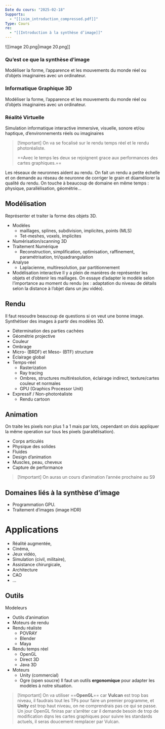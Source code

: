 ```yaml
---
Date du cours: "2025-02-18"
Supports:
  - "[[isim_introduction_compressed.pdf]]"
Type: Cours
re:
  - "[[Introduction à la synthèse d’image]]"
---
```

![[image 20.png|image 20.png]]
  
### Qu’est ce que la synthèse d’image
Modéliser la forme, l’apparence et les mouvements du monde réel ou d’objets imaginaires avec un ordinateur.
  
### Informatique Graphique 3D
Modéliser la forme, l’apparence et les mouvements du monde réel ou d’objets imaginaires avec un ordinateur.
### Réalité Virtuelle
Simulation informatique interactive immersive, visuelle, sonore et/ou haptique, d’environnements réels ou imaginaires
  

> [!important] On va se focalisé sur le rendu temps réel et le rendu photoréaliste.
> 
> ==Avec le temps les deux se rejoignent grace aux performances des cartes graphiques.==
  
Les réseaux de neuronnes aident au rendu. On fait un rendu a petite échelle et on demande au réseau de neuronne de corriger le grain et dùaméliorer la qualité du rendu.
On touche à beaucoup de domaine en même temps : physique, parallélisation, géométrie…
  
  
## Modélisation
Représenter et traiter la forme des objets 3D.
- Modèles
    - maillages, splines, subdivision, implicites, points (MLS)
    - Tet-meshes, voxels, implicites
- Numérisation/scanning 3D
- Traitement Numérique
    - Reconstruction, simplification, optimisation, raffinement, paramétrisation, tri/quadrangulation
- Analyse
    - Laplacienne, multiresolution, par partitionnement
- Modélisation interactive
Il y a plein de manières de représenter les objets et d’obtenir les maillages.
On essaye d’adapter le modèle selon l’importance au moment du rendu (ex : adaptation du niveau de détails selon la distance à l’objet dans un jeu vidéo).
## Rendu
Il faut resoudre beaucoup de questions si on veut une bonne image.
Synthétiser des images à partir des modèles 3D.
- Détermination des parties cachées
- Géométrie projective
- Couleur
- Ombrage
- Micro- (BRDF) et Meso- (BTF) structure
- Éclairage global
- Temps-réel
    - Rasterization
    - Ray tracing
    - Ombres, structures multirésolution, éclairage indirect, texture/cartes couleur et normales
    - GPU (Graphics Processor Unit)
- Expressif / Non-photoréaliste
    - Rendu cartoon
  
  
## Animation
  
On traite les pixels non plus 1 a 1 mais par lots, cependant on dois appliquer la même operation sur tous les pixels (parallélisation).
- Corps articulés
- Physique des solides
- Fluides
- Design d’animation
- Muscles, peau, cheveux
- Capture de performance

> [!important] On auras un cours d’animation l’année prochaine au S9
  
  
## Domaines liés à la synthèse d’image
- Programmation GPU.
- Traitement d’images (image HDR)
  
# Applications
- Réalité augmentée,
- Cinéma,
- Jeux vidéo,
- Simulation (civil, militaire),
- Assistance chirurgicale,
- Architecture
- CAO
- …
  
  
## Outils
Modeleurs
- Outils d’animation
- Moteurs de rendu
- Rendu réaliste
    - POVRAY
    - Blender
    - Maya
- Rendu temps réel
    - OpenGL
    - Direct 3D
    - Java 3D
- Moteurs
    - Unity (commercial)
    - Ogre (open soucre)
Il faut un outils **ergonomique** pour adapter les modèles à notre situation.

> [!important] On va utiliser ==**OpenGL**== car **Vulcan** est trop bas niveau, il faudrais tout les TPs pour faire un premier programme, et **Unity** est trop haut niveau, on ne comprendrais pas ce qui se passe.
Un jour OpenGL finiras par s’arrêter car il demande besoin de trop de modification dqns les cartes graphiques pour suivre les standards actuels, il seras doucement remplacer par Vulcan.
